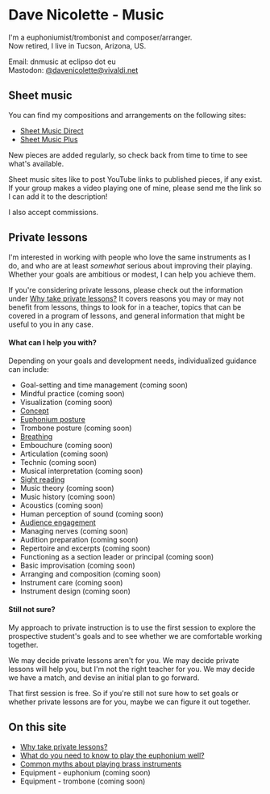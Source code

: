 # Dave Nicolette - Music 

I'm a euphoniumist/trombonist and composer/arranger.  
Now retired, I live in Tucson, Arizona, US.

Email: dnmusic at eclipso dot eu  
Mastodon: [@davenicolette@vivaldi.net](https://social.vivaldi.net/@davenicolette)

## Sheet music 

You can find my compositions and arrangements on the following sites:

- [Sheet Music Direct](https://www.sheetmusicdirect.com/en-US/Search.aspx?query=Dave%20Nicolette)   
- [Sheet Music Plus](https://www.sheetmusicplus.com/en/explore?q=Dave+Nicolette)

New pieces are added regularly, so check back from time to time to see what's available.

Sheet music sites like to post YouTube links to published pieces, if any exist. If your group makes a video playing one of mine, please send me the link so I can add it to the description!

I also accept commissions. 

## Private lessons 

I'm interested in working with people who love the same instruments as I do, and who are at least _somewhat_ serious about improving their playing. Whether your goals are ambitious or modest, I can help you achieve them. 

If you're considering private lessons, please check out the information under [Why take private lessons?](why-take-private-lessons) It covers reasons you may or may not benefit from lessons, things to look for in a teacher, topics that can be covered in a program of lessons, and general information that might be useful to you in any case.

#### What can I help you with?

Depending on your goals and development needs, individualized guidance can include: 

- Goal-setting and time management (coming soon)
- Mindful practice (coming soon) 
- Visualization (coming soon) 
- [Concept](concept.md)
- [Euphonium posture](euphonium-posture.md)
- Trombone posture (coming soon) 
- [Breathing](breathing.md)
- Embouchure (coming soon) 
- Articulation (coming soon) 
- Technic (coming soon) 
- Musical interpretation (coming soon) 
- [Sight reading](sight-reading.md) 
- Music theory (coming soon) 
- Music history (coming soon) 
- Acoustics (coming soon) 
- Human perception of sound (coming soon) 
- [Audience engagement](audience-engagement.md)
- Managing nerves (coming soon) 
- Audition preparation (coming soon) 
- Repertoire and excerpts (coming soon)
- Functioning as a section leader or principal (coming soon)
- Basic improvisation (coming soon)
- Arranging and composition (coming soon)
- Instrument care (coming soon)
- Instrument design (coming soon)

#### Still not sure? 

My approach to private instruction is to use the first session to explore the prospective student's goals and to see whether we are comfortable working together. 

We may decide private lessons aren't for you. We may decide private lessons will help you, but I'm not the right teacher for you. We may decide we have a match, and devise an initial plan to go forward. 

That first session is free. So if you're still not sure how to set goals or whether private lessons are for you, maybe we can figure it out together. 

## On this site 

- [Why take private lessons?](why-take-private-lessons.md)
- [What do you need to know to play the euphonium well?](euphonium-need-to-know.md)
- [Common myths about playing brass instruments](musical-myths.md)
- Equipment - euphonium (coming soon)
- Equipment - trombone (coming soon)

